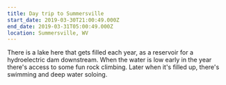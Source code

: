 ```yaml
---
title: Day trip to Summersville
start_date: 2019-03-30T21:00:49.000Z
end_date: 2019-03-31T05:00:49.000Z
location: Summersville, WV
---
```


There is a lake here that gets filled each year, as a reservoir for a hydroelectric dam downstream. When the water is low early in the year there's access to some fun rock climbing. Later when it's filled up, there's swimming and deep water soloing.
